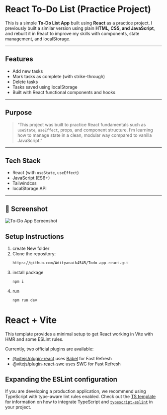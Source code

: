 # React To-Do List (Practice Project)

This is a simple **To-Do List App** built using **React** as a practice project. I previously built a similar version using plain **HTML, CSS, and JavaScript**, and rebuilt it in React to improve my skills with components, state management, and localStorage.

---

## Features

- Add new tasks
- Mark tasks as complete (with strike-through)
- Delete tasks
- Tasks saved using localStorage
- Built with React functional components and hooks

---

## Purpose

> “This project was built to practice React fundamentals such as `useState`, `useEffect`, props, and component structure. I’m learning how to manage state in a clean, modular way compared to vanilla JavaScript.”

---

## Tech Stack

- React (with `useState`, `useEffect`)
- JavaScript (ES6+)
- Tailwindcss
- localStorage API

---
## 📸 Screenshot

![To-Do App Screenshot](./assets/screenshot.png)

## Setup Instructions
1. create New folder
2. Clone the repository:
   ```bash
   https://github.com/Adityanaik4545/Todo-app-react.git
   ```
3. install package
   ```bash
   npm i
   ```
4. run
   ```bash
   npm run dev
   ```

# React + Vite

This template provides a minimal setup to get React working in Vite with HMR and some ESLint rules.

Currently, two official plugins are available:

- [@vitejs/plugin-react](https://github.com/vitejs/vite-plugin-react/blob/main/packages/plugin-react) uses [Babel](https://babeljs.io/) for Fast Refresh
- [@vitejs/plugin-react-swc](https://github.com/vitejs/vite-plugin-react/blob/main/packages/plugin-react-swc) uses [SWC](https://swc.rs/) for Fast Refresh

## Expanding the ESLint configuration

If you are developing a production application, we recommend using TypeScript with type-aware lint rules enabled. Check out the [TS template](https://github.com/vitejs/vite/tree/main/packages/create-vite/template-react-ts) for information on how to integrate TypeScript and [`typescript-eslint`](https://typescript-eslint.io) in your project.
